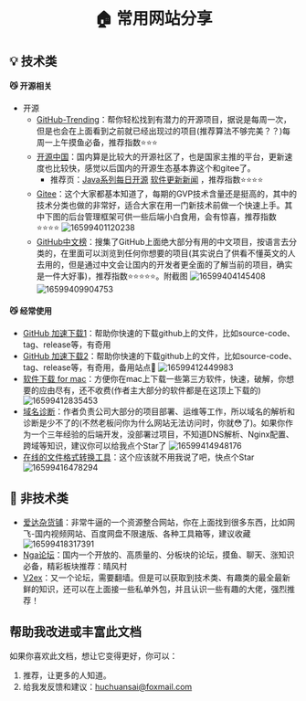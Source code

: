 <h1 align="center">🏠 常用网站分享 </h1>

## 💡 技术类
#### 😼 开源相关
* 开源
    - [GitHub-Trending](https://github.com/trending/)：帮你轻松找到有潜力的开源项目，据说是每周一次，但是也会在上面看到之前就已经出现过的项目(推荐算法不够完美？？)每周一上午摸鱼必备，推荐指数⭐️⭐️⭐️
    - [开源中国](https://www.oschina.net/project/tags/)：国内算是比较大的开源社区了，也是国家主推的平台，更新速度也比较快，感觉以后国内的开源生态基本靠这个和gitee了。
        - 推荐页：[Java系列每日开源](https://www.oschina.net/project/lang/19/java)   [软件更新新闻](https://www.oschina.net/news/project) ，推荐指数⭐️⭐️⭐️⭐️
    - [Gitee](https://gitee.com/explore/)：这个大家都基本知道了，每期的GVP技术含量还是挺高的，其中的技术分类也做的非常好，适合大家在用一门新技术前做一个快速上手。其中下图的后台管理框架可供一些后端小白食用，会有惊喜，推荐指数⭐️⭐️⭐️⭐️
![16599401120238](https://live-cloud-cvoon.oss-cn-hangzhou.aliyuncs.com/image/1659940112844-54d0b916-8de1-4c6e.jpg)
    - [GitHub中文榜](https://github.com/GrowingGit/GitHub-Chinese-Top-Charts/)：搜集了GitHub上面绝大部分有用的中文项目，按语言去分类的，在里面可以浏览到任何你想要的项目(其实说白了供看不懂英文的人去用的，但是通过中文会让国内的开发者更全面的了解当前的项目，确实是一件大好事)，推荐指数⭐️⭐️⭐️⭐️⭐️。附截图
![16599404145408](https://live-cloud-cvoon.oss-cn-hangzhou.aliyuncs.com/image/1659940415151-67f79450-d867-4f33.jpg)
![16599409904753](https://live-cloud-cvoon.oss-cn-hangzhou.aliyuncs.com/image/1659940991115-3ba4cbfb-1da4-4735.jpg)

#### 😼 经常使用
* [GitHub 加速下载1](http://toolwa.com/github/)：帮助你快速的下载github上的文件，比如source-code、tag、release等，有奇用
* [GitHub 加速下载2](https://doget.nocsdn.com/#/)：帮助你快速的下载github上的文件，比如source-code、tag、release等，有奇用，备用站点🚀
![16599412449983](https://live-cloud-cvoon.oss-cn-hangzhou.aliyuncs.com/image/1659941245339-bbafa4df-a9f0-4ed0.jpg)
* [软件下载 for mac](https://macwk.com/soft/all/p1/)：方便你在mac上下载一些第三方软件，快速，破解，你想要的应由尽有，还不收费(作者主大部分的软件都是在这顶上下载的)
![16599412835453](https://live-cloud-cvoon.oss-cn-hangzhou.aliyuncs.com/image/1659941284163-260f9f4a-8156-423e.jpg)
* [域名诊断](https://zijian.aliyun.com//)：作者负责公司大部分的项目部署、运维等工作，所以域名的解析和诊断是少不了的(不然老板问你为什么网站无法访问时，你就😳了)。如果你作为一个三年经验的后端开发，没部署过项目，不知道DNS解析、Nginx配置、跨域等知识，建议你可以给我点个Star了
![16599414948176](https://live-cloud-cvoon.oss-cn-hangzhou.aliyuncs.com/image/1659941495426-3704483b-87bf-4e86.jpg)
* [在线的文件格式转换工具](https://onlineconvertfree.com/zh/convert/)：这个应该就不用我说了吧，快点个Star
![16599416478294](https://live-cloud-cvoon.oss-cn-hangzhou.aliyuncs.com/image/1659941648286-21701803-4a11-46e5.jpg)
  
## 📃 非技术类
* [爱达杂货铺](https://adzhp.cn/)：非常牛逼的一个资源整合网站，你在上面找到很多东西，比如网飞-国内视频网站、百度网盘不限速版、各种工具箱等，建议收藏
![16599418317391](https://live-cloud-cvoon.oss-cn-hangzhou.aliyuncs.com/image/1659941832388-0c559904-5d40-46bc.jpg)
* [Nga论坛](https://bbs.nga.cn/thread.php?fid=-7955747)：国内一个开放的、高质量的、分板块的论坛，摸鱼、聊天、涨知识必备，精彩板块推荐：晴风村
* [V2ex](https://www.v2ex.com/?tab=all)：又一个论坛，需要翻墙。但是可以获取到技术类、有趣类的最全最新鲜的知识，还可以在上面接一些私单外包，并且认识一些有趣的大佬，强烈推荐！ 

## 帮助我改进或丰富此文档

如果你喜欢此文档，想让它变得更好，你可以：

1. 推荐，让更多的人知道。
2. 给我发反馈和建议：<huchuansai@foxmail.com>

